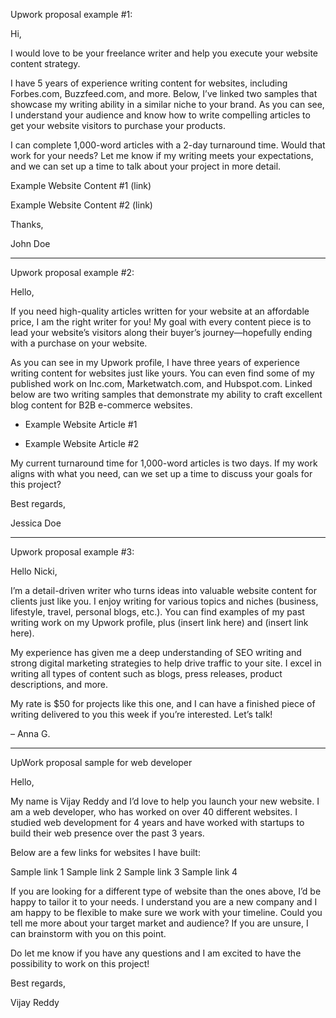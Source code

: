 Upwork proposal example #1:

Hi,

I would love to be your freelance writer and help you execute your website content strategy.

I have 5 years of experience writing content for websites, including Forbes.com, Buzzfeed.com, and more. Below, I’ve linked two samples that showcase my writing ability in a similar niche to your brand. As you can see, I understand your audience and know how to write compelling articles to get your website visitors to purchase your products.

I can complete 1,000-word articles with a 2-day turnaround time. Would that work for your needs? Let me know if my writing meets your expectations, and we can set up a time to talk about your project in more detail.

Example Website Content #1 (link)

Example Website Content #2 (link)

Thanks,

John Doe

---

Upwork proposal example #2:

Hello,

If you need high-quality articles written for your website at an affordable price, I am the right writer for you! My goal with every content piece is to lead your website’s visitors along their buyer’s journey—hopefully ending with a purchase on your website.

As you can see in my Upwork profile, I have three years of experience writing content for websites just like yours. You can even find some of my published work on Inc.com, Marketwatch.com, and Hubspot.com. Linked below are two writing samples that demonstrate my ability to craft excellent blog content for B2B e-commerce websites.

- Example Website Article #1

- Example Website Article #2

My current turnaround time for 1,000-word articles is two days. If my work aligns with what you need, can we set up a time to discuss your goals for this project?

Best regards,

Jessica Doe

---

Upwork proposal example #3:

Hello Nicki,

I’m a detail-driven writer who turns ideas into valuable website content for clients just like you. I enjoy writing for various topics and niches (business, lifestyle, travel, personal blogs, etc.). You can find examples of my past writing work on my Upwork profile, plus (insert link here) and (insert link here).

My experience has given me a deep understanding of SEO writing and strong digital marketing strategies to help drive traffic to your site. I excel in writing all types of content such as blogs, press releases, product descriptions, and more.

My rate is $50 for projects like this one, and I can have a finished piece of writing delivered to you this week if you’re interested. Let’s talk!

– Anna G.

---

UpWork proposal sample for web developer

Hello,

My name is Vijay Reddy and I’d love to help you launch your new website. I am a web developer, who has worked on over 40 different websites. I studied web development for 4 years and have worked with startups to build their web presence over the past 3 years.

Below are a few links for websites I have built:

Sample link 1
Sample link 2
Sample link 3
Sample link 4

If you are looking for a different type of website than the ones above, I’d be happy to tailor it to your needs. I understand you are a new company and I am happy to be flexible to make sure we work with your timeline. Could you tell me more about your target market and audience? If you are unsure, I can brainstorm with you on this point.

Do let me know if you have any questions and I am excited to have the possibility to work on this project!

Best regards,

Vijay Reddy
